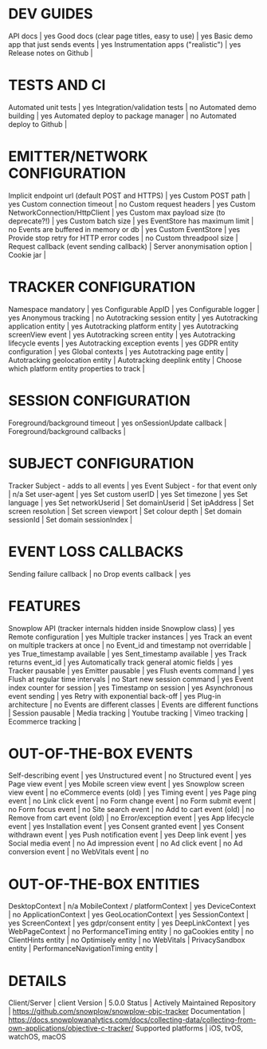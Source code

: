 # DEV GUIDES
API docs | yes
Good docs (clear page titles, easy to use) | yes
Basic demo app that just sends events | yes
Instrumentation apps ("realistic") | yes
Release notes on Github | 

# TESTS AND CI
Automated unit tests | yes
Integration/validation tests | no
Automated demo building | yes
Automated deploy to package manager | no
Automated deploy to Github | 

# EMITTER/NETWORK CONFIGURATION
Implicit endpoint url (default POST and HTTPS) | yes
Custom POST path | yes
Custom connection timeout | no
Custom request headers | yes
Custom NetworkConnection/HttpClient | yes
Custom max payload size (to deprecate?!) | yes
Custom batch size | yes
EventStore has maximum limit | no
Events are buffered in memory or db | yes
Custom EventStore | yes
Provide stop retry for HTTP error codes | no
Custom threadpool size | 
Request callback (event sending callback) | 
Server anonymisation option | 
Cookie jar | 

# TRACKER CONFIGURATION
Namespace mandatory | yes
Configurable AppID | yes
Configurable logger | yes
Anonymous tracking | no
Autotracking session entity | yes
Autotracking application entity | yes
Autotracking platform entity | yes
Autotracking screenView event | yes
Autotracking screen entity | yes
Autotracking lifecycle events | yes
Autotracking exception events | yes
GDPR entity configuration | yes
Global contexts | yes
Autotracking page entity | 
Autotracking geolocation entity | 
Autotracking deeplink entity | 
Choose which platform entity properties to track | 

# SESSION CONFIGURATION
Foreground/background timeout | yes
onSessionUpdate callback | 
Foreground/background callbacks | 

# SUBJECT CONFIGURATION
Tracker Subject - adds to all events | yes
Event Subject - for that event only | n/a
Set user-agent | yes
Set custom userID | yes
Set timezone | yes
Set language | yes
Set networkUserid | 
Set domainUserid | 
Set ipAddress | 
Set screen resolution | 
Set screen viewport | 
Set colour depth | 
Set domain sessionId | 
Set domain sessionIndex | 

# EVENT LOSS CALLBACKS
Sending failure callback | no
Drop events callback | yes

# FEATURES
Snowplow API (tracker internals hidden inside Snowplow class) | yes
Remote configuration | yes
Multiple tracker instances | yes
Track an event on multiple trackers at once | no
Event_id and timestamp not overridable | yes
True_timestamp available | yes
Sent_timestamp available | yes
Track returns event_id | yes
Automatically track general atomic fields | yes
Tracker pausable | yes
Emitter pausable | yes
Flush events command | yes
Flush at regular time intervals | no
Start new session command | yes
Event index counter for session | yes
Timestamp on session | yes
Asynchronous event sending | yes
Retry with exponential back-off | yes
Plug-in architecture | no
Events are different classes | 
Events are different functions | 
Session pausable | 
Media tracking | 
Youtube tracking | 
Vimeo tracking | 
Ecommerce tracking | 

# OUT-OF-THE-BOX EVENTS
Self-describing event | yes
Unstructured event | no
Structured event | yes
Page view event | yes
Mobile screen view event | yes
Snowplow screen view event | no
eCommerce events (old) | yes
Timing event | yes
Page ping event | no
Link click event | no
Form change event | no
Form submit event | no
Form focus event | no
Site search event | no
Add to cart event (old) | no
Remove from cart event (old) | no
Error/exception event | yes
App lifecycle event | yes
Installation event | yes
Consent granted event | yes
Consent withdrawn event | yes
Push notification event | yes
Deep link event | yes
Social media event | no
Ad impression event | no
Ad click event | no
Ad conversion event | no
WebVitals event | no

# OUT-OF-THE-BOX ENTITIES
DesktopContext | n/a
MobileContext / platformContext | yes
DeviceContext | no
ApplicationContext | yes
GeoLocationContext | yes
SessionContext | yes
ScreenContext | yes
gdpr/consent entity | yes
DeepLinkContext | yes
WebPageContext | no
PerformanceTiming entity | no
gaCookies entity | no
ClientHints entity | no
Optimisely entity | no
WebVitals | 
PrivacySandbox entity | 
PerformanceNavigationTiming entity | 

# DETAILS
Client/Server | client
Version | 5.0.0
Status | Actively Maintained
Repository | https://github.com/snowplow/snowplow-objc-tracker
Documentation | https://docs.snowplowanalytics.com/docs/collecting-data/collecting-from-own-applications/objective-c-tracker/
Supported platforms | iOS, tvOS, watchOS, macOS
